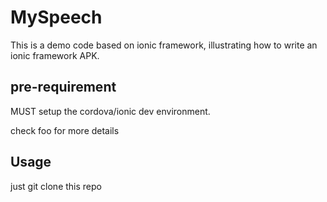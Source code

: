 # MySpeech

This is a demo code based on ionic framework, illustrating
how to write an ionic framework APK.

## pre-requirement
MUST setup the cordova/ionic dev environment.

check foo for more details

## Usage

just git clone this repo
